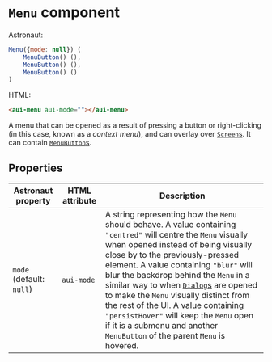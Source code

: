 # `Menu` component
Astronaut:
```javascript
Menu({mode: null}) (
    MenuButton() (),
    MenuButton() (),
    MenuButton() ()
)
```

HTML:
```html
<aui-menu aui-mode=""></aui-menu>
```

A menu that can be opened as a result of pressing a button or right-clicking (in this case, known as a _context menu_), and can overlay over [`Screen`s](reference/components/screen.md). It can contain [`MenuButton`s](reference/components/menubutton.md).

## Properties
| Astronaut property | HTML attribute | Description |
|---|---|---|
| `mode` (default: `null`) | `aui-mode` | A string representing how the `Menu` should behave. A value containing `"centred"` will centre the `Menu` visually when opened instead of being visually close by to the previously-pressed element. A value containing `"blur"` will blur the backdrop behind the `Menu` in a similar way to when [`Dialog`s](reference/components/dialog.md) are opened to make the `Menu` visually distinct from the rest of the UI. A value containing `"persistHover"` will keep the `Menu` open if it is a submenu and another `MenuButton` of the parent `Menu` is hovered. |